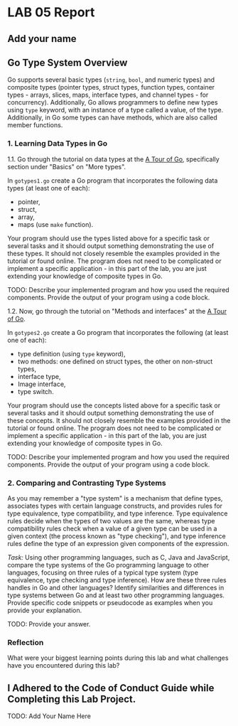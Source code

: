 # LAB 05 Report

## Add your name

## Go Type System Overview

Go supports several basic types (`string`, `bool`, and numeric types) and composite types (pointer types, struct types, function types, container types - arrays, slices, maps, interface types, and channel types - for concurrency). Additionally, Go allows programmers to define new types using `type` keyword, with an instance of a type called a value, of the type. Additionally, in Go some types can have methods, which are also called member functions. 

### 1. Learning Data Types in Go 

1.1. Go through the tutorial on data types at the [A Tour of Go](https://tour.golang.org), specifically section under "Basics" on "More types".

In `gotypes1.go` create a Go program that incorporates the following data types (at least one of each):
- pointer, 
- struct,
- array, 
- maps (use `make` function).

Your program should use the types listed above for a specific task or several tasks and it should output something demonstrating the use of these types. It should not closely resemble the examples provided in the tutorial or found online. The program does not need to be complicated or implement a specific application - in this part of the lab, you are just extending your knowledge of composite types in Go.

TODO: Describe your implemented program and how you used the required components. Provide the output of your program using a code block.

1.2. Now, go through the tutorial on "Methods and interfaces" at the [A Tour of Go](https://tour.golang.org). 

In `gotypes2.go` create a Go program that incorporates the following (at least one of each):

- type definition (using `type` keyword),
- two methods: one defined on struct types, the other on non-struct types, 
- interface type,
- Image interface,
- type switch.

Your program should use the concepts listed above for a specific task or several tasks and it should output something demonstrating the use of these concepts. It should not closely resemble the examples provided in the tutorial or found online. The program does not need to be complicated or implement a specific application - in this part of the lab, you are just extending your knowledge of composite types in Go.

TODO: Describe your implemented program and how you used the required components. Provide the output of your program using a code block.

### 2. Comparing and Contrasting Type Systems

As you may remember a "type system" is a mechanism that define types, associates types with certain
language constructs, and provides rules for type equivalence, type compatibility, and type inference.
Type equivalence rules decide when the types of two values are the same, whereas type compatibility rules check when a value of a given type can be used in a given context (the process known as "type checking"), and type inference rules define the type of an expression given components of the expression. 

*Task:* Using other programming languages, such as C, Java and JavaScript, compare the type systems of the Go programming language to other languages, focusing on three rules of a typical type system (type equivalence, type checking and type inference). How are these three rules handles in Go and other languages? Identify similarities and differences in type systems between Go and at least two other programming languages. Provide specific code snippets or pseudocode as examples when you provide your explanation.

TODO: Provide your answer.

### Reflection

What were your biggest learning points during this lab and what challenges have you encountered during this lab?

## I Adhered to the Code of Conduct Guide while Completing this Lab Project.

TODO: Add Your Name Here
